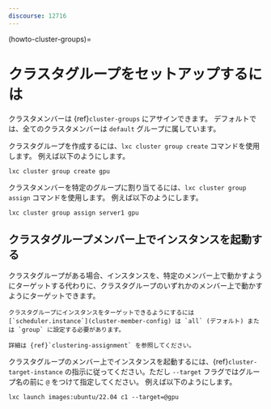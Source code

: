 ```yaml
---
discourse: 12716
---
```


(howto-cluster-groups)=
# クラスタグループをセットアップするには

クラスタメンバーは {ref}`cluster-groups` にアサインできます。
デフォルトでは、全てのクラスタメンバーは `default` グループに属しています。

クラスタグループを作成するには、`lxc cluster group create` コマンドを使用します。
例えば以下のようにします。

    lxc cluster group create gpu

クラスタメンバーを特定のグループに割り当てるには、`lxc cluster group assign` コマンドを使用します。
例えば以下のようにします。

    lxc cluster group assign server1 gpu

## クラスタグループメンバー上でインスタンスを起動する

クラスタグループがある場合、インスタンスを、特定のメンバー上で動かすようにターゲットする代わりに、クラスタグループのいずれかのメンバー上で動かすようにターゲットできます。

```{note}
クラスタグループにインスタンスをターゲットできるようにするには [`scheduler.instance`](cluster-member-config) は `all` (デフォルト) または `group` に設定する必要があります。

詳細は {ref}`clustering-assignment` を参照してください。
```

クラスタグループのメンバー上でインスタンスを起動するには、{ref}`cluster-target-instance` の指示に従ってください。ただし `--target` フラグではグループ名の前に `@` をつけて指定してください。
例えば以下のようにします。

    lxc launch images:ubuntu/22.04 c1 --target=@gpu

